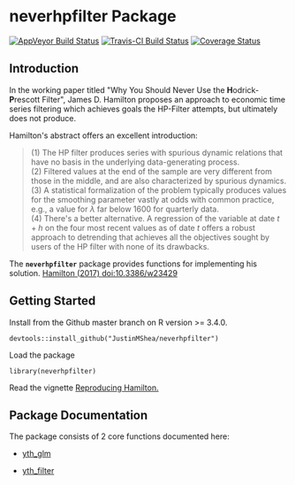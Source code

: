 # neverhpfilter Package

[![AppVeyor Build Status](https://ci.appveyor.com/api/projects/status/github/JustinMShea/neverhpfilter?branch=master&svg=true)](https://ci.appveyor.com/project/JustinMShea/neverhpfilter) [![Travis-CI Build Status](https://travis-ci.org/JustinMShea/neverhpfilter.svg?branch=master)](https://travis-ci.org/JustinMShea/neverhpfilter) [![Coverage Status](https://img.shields.io/codecov/c/github/JustinMShea/neverhpfilter/master.svg)](https://codecov.io/github/JustinMShea/neverhpfilter?branch=master)

## Introduction

  In the working paper titled "Why You Should Never Use the **H**odrick-**P**rescott Filter", James D. Hamilton proposes an approach to economic time series filtering which achieves goals the HP-Filter attempts, but ultimately does not produce. 

Hamilton's abstract offers an excellent introduction:

  > (1) The HP filter produces series with spurious dynamic relations that have no basis in the underlying data-generating process.  
  (2) Filtered values at the end of the sample are very different from those in the middle, and are also characterized by spurious dynamics.  
  (3) A statistical formalization of the problem typically produces values for the smoothing parameter vastly at odds with common practice, e.g., a value for $\lambda$ far below 1600 for quarterly data.  
  (4) There's a better alternative. A regression of the variable at date $t + h$ on the four most recent values as of date $t$ offers a robust approach to detrending that achieves all the objectives sought by users of the HP filter with none of its drawbacks.

The **`neverhpfilter`** package provides functions for implementing his solution.
[Hamilton (2017) <doi:10.3386/w23429>](https://www.nber.org/papers/w23429)
  
## Getting Started


Install from the Github master branch on R version >= 3.4.0.

```{r}
devtools::install_github("JustinMShea/neverhpfilter")
```

Load the package

```{r}
library(neverhpfilter)
```

Read the vignette [Reproducing Hamilton.](https://justinmshea.github.io/neverhpfilter/articles/Reproducing-Hamilton.html)


## Package Documentation

The package consists of 2 core functions documented here:

 * [yth_glm](https://justinmshea.github.io/neverhpfilter/reference/yth_glm.html)

 * [yth_filter](https://justinmshea.github.io/neverhpfilter/reference/yth_filter.html)


